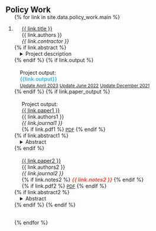 <h2 id="publications" style="margin: 2px 0px -15px;">Policy Work</h2>

<div class="publications">
<ol class="bibliography">

{% for link in site.data.policy_work.main %}

<li>
<div class="pub-row">
  <div class="col-sm-9" style="position: relative;padding-right: 15px;padding-left: 20px;">
      <div class="title"><a href="{{ link.pdf }}" target="_blank">{{ link.title }}</a></div>
      <div class="author">{{ link.authors }}</div>
      <div class="periodical"><em>{{ link.contractor }}</em> </div>
  </div>
</div>
    {% if link.abstract %}
    <details style="position: relative;padding-right: 15px;padding-left: 15px;"><summary>Project description</summary><div style="text-align: justify">{{link.abstract}}</div></details>
    {% endif %}
    {% if link.output %}
    <div style="position: relative;padding-right: 15px;padding-left: 15px;"><br>Project output: <div style="color: rgb(62, 183, 240); font-weight: bold"> {{link.output}} </div> 
    <div class="links">    
    <a href="{{ link.output1 }}" class="btn btn-sm z-depth-0" role="button" target="_blank" style="font-size:12px;">Update April 2023</a>
    <a href="{{ link.output2 }}" class="btn btn-sm z-depth-0" role="button" target="_blank" style="font-size:12px;">Update June 2022</a>
    <a href="{{ link.output3 }}" class="btn btn-sm z-depth-0" role="button" target="_blank" style="font-size:12px;">Update December 2021</a> </div> </div>
    {% endif %}
    {% if link.paper_output %}
      <div class="col-sm-9" style="position: relative;padding-right: 15px;padding-left: 20px;"><br>Project output:
        <div class="title"><a href="{{ link.pdf1 }}" target="_blank">{{ link.paper1 }}</a></div>
        <div class="author">{{ link.authors1 }}</div>
        <div class="periodical"><em>{{ link.journal1 }}</em> 
      </div>
        <div class="links">
        {% if link.pdf1 %} 
            <a href="{{ link.pdf1 }}" class="btn btn-sm z-depth-0" role="button" target="_blank" style="font-size:12px;">PDF</a>
        {% endif %}
        </div>
        </div>
        {% if link.abstract1 %}
        <details style="position: relative;padding-right: 15px;padding-left: 15px;"><summary>Abstract</summary><div style="text-align: justify">{{link.abstract1}}</div></details>
        {% endif %}
        <div class="col-sm-9" style="position: relative;padding-right: 15px;padding-left: 20px;"><br>
        <div class="title"><a href="{{ link.pdf2 }}" target="_blank">{{ link.paper2 }}</a></div>
        <div class="author">{{ link.authors2 }}</div>
        <div class="periodical"><em>{{ link.journal2 }}</em></div>
        {% if link.notes2 %} 
        <strong> <i style="color:#e74d3c">{{ link.notes2 }}</i></strong>
        {% endif %}
        <div class="links">
        {% if link.pdf2 %} 
            <a href="{{ link.pdf2 }}" class="btn btn-sm z-depth-0" role="button" target="_blank" style="font-size:12px;">PDF</a>
        {% endif %}
        </div>
        </div>
        {% if link.abstract2 %}
        <details style="position: relative;padding-right: 15px;padding-left: 15px;"><summary>Abstract</summary><div style="text-align: justify">{{link.abstract2}}</div></details>
        {% endif %}
    {% endif %}
</li>

<br>

{% endfor %}

</ol>
</div>
